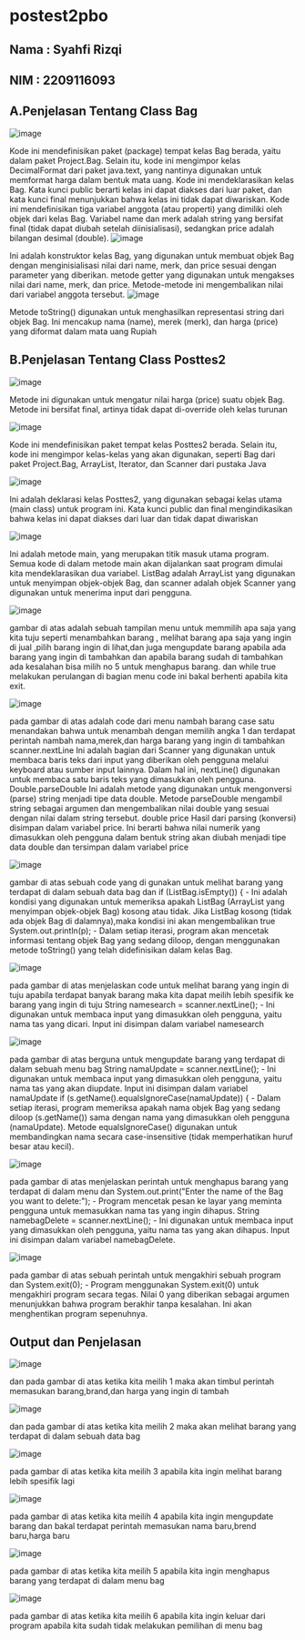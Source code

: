 # postest2pbo
## Nama : Syahfi Rizqi
## NIM  : 2209116093

## A.Penjelasan Tentang Class Bag
![image](https://github.com/SyahfiRizqi05/postest2pbo/assets/127517301/fab6203c-c174-4054-b05f-41352d23da93)


Kode ini mendefinisikan paket (package) tempat kelas Bag berada, yaitu dalam paket Project.Bag.
Selain itu, kode ini mengimpor kelas DecimalFormat dari paket java.text, yang nantinya digunakan untuk memformat harga dalam bentuk mata uang.
Kode ini mendeklarasikan kelas Bag. Kata kunci public berarti kelas ini dapat diakses dari luar paket, dan kata kunci final menunjukkan bahwa kelas ini tidak dapat diwariskan.
Kode ini mendefinisikan tiga variabel anggota (atau properti) yang dimiliki oleh objek dari kelas Bag. Variabel name dan merk adalah string yang bersifat final (tidak dapat diubah setelah diinisialisasi),
sedangkan price adalah bilangan desimal (double).
![image](https://github.com/SyahfiRizqi05/postest2pbo/assets/127517301/44e111fd-78d1-4de8-9b44-f479a07d5b8c)


Ini adalah konstruktor kelas Bag, yang digunakan untuk membuat objek Bag dengan menginisialisasi nilai dari name, merk, dan price sesuai dengan parameter yang diberikan.
metode getter yang digunakan untuk mengakses nilai dari name, merk, dan price. Metode-metode ini mengembalikan nilai dari variabel anggota tersebut.
![image](https://github.com/SyahfiRizqi05/postest2pbo/assets/127517301/17ca2ade-53be-4285-9189-4fe5f14d2aae)

Metode toString() digunakan untuk menghasilkan representasi string dari objek Bag. Ini mencakup nama (name), merek (merk), dan harga (price) yang diformat dalam mata uang Rupiah

## B.Penjelasan Tentang Class Posttes2
![image](https://github.com/SyahfiRizqi05/postest2pbo/assets/127517301/ab963f0a-ed5f-40f6-a7c3-422f8a52d54c)

Metode ini digunakan untuk mengatur nilai harga (price) suatu objek Bag. Metode ini bersifat final, artinya tidak dapat di-override oleh kelas turunan


![image](https://github.com/SyahfiRizqi05/postest2pbo/assets/127517301/5048805d-e151-4143-863b-97ecb586d580)

Kode ini mendefinisikan paket tempat kelas Posttes2 berada. Selain itu, kode ini mengimpor kelas-kelas yang akan digunakan, seperti Bag dari paket Project.Bag, ArrayList, Iterator, dan Scanner dari pustaka Java

![image](https://github.com/SyahfiRizqi05/postest2pbo/assets/127517301/8b561871-768a-44fb-bca1-2866c7fb23ad)

Ini adalah deklarasi kelas Posttes2, yang digunakan sebagai kelas utama (main class) untuk program ini. 
Kata kunci public dan final mengindikasikan bahwa kelas ini dapat diakses dari luar dan tidak dapat diwariskan

![image](https://github.com/SyahfiRizqi05/postest2pbo/assets/127517301/658556b8-1f50-43c0-9362-1a994bfdf661)

Ini adalah metode main, yang merupakan titik masuk utama program. Semua kode di dalam metode main akan dijalankan saat program dimulai
kita mendeklarasikan dua variabel. ListBag adalah ArrayList yang digunakan untuk menyimpan objek-objek Bag, dan scanner adalah objek Scanner yang digunakan untuk menerima input dari pengguna.

![image](https://github.com/SyahfiRizqi05/postest2pbo/assets/127517301/c5dd554a-14db-4ba2-8921-c6f999f96977)

gambar di atas adalah sebuah tampilan menu untuk memmilih apa saja yang kita tuju seperti menambahkan barang , melihat barang apa saja yang ingin di jual ,pilih barang ingin di lihat,dan juga mengupdate barang 
apabila ada barang yang ingin di tambahkan dan apabila barang sudah di tambahkan ada kesalahan bisa milih no 5 untuk menghapus barang. dan while true melakukan perulangan di bagian menu code ini bakal berhenti 
apabila kita exit.

![image](https://github.com/SyahfiRizqi05/postest2pbo/assets/127517301/1005bb7a-5959-4bc0-9b82-2ced22a9b694)

pada gambar di atas adalah code dari menu nambah barang case satu menandakan bahwa untuk menambah
dengan memilih angka 1 dan terdapat perintah nambah nama,merek,dan harga barang yang ingin di tambahkan
scanner.nextLine Ini adalah bagian dari Scanner yang digunakan untuk membaca baris teks dari input yang diberikan oleh pengguna melalui keyboard atau sumber input lainnya. Dalam hal ini, nextLine() digunakan untuk membaca satu baris teks yang dimasukkan oleh pengguna.
Double.parseDouble Ini adalah metode yang digunakan untuk mengonversi (parse) string menjadi tipe data double. Metode parseDouble mengambil string sebagai argumen dan mengembalikan nilai double yang sesuai dengan nilai dalam string tersebut.
double price Hasil dari parsing (konversi) disimpan dalam variabel price. Ini berarti bahwa nilai numerik yang dimasukkan oleh pengguna dalam bentuk string akan diubah menjadi tipe data double dan tersimpan dalam variabel price

![image](https://github.com/SyahfiRizqi05/postest2pbo/assets/127517301/d8b95722-def2-4cd3-a875-89cbc9f63786)

gambar di atas sebuah code yang di gunakan untuk melihat barang yang terdapat di dalam sebuah data bag dan
if (ListBag.isEmpty()) { - Ini adalah kondisi yang digunakan untuk memeriksa apakah ListBag (ArrayList yang menyimpan objek-objek Bag) kosong atau tidak. 
Jika ListBag kosong (tidak ada objek Bag di dalamnya),maka kondisi ini akan mengembalikan true System.out.println(p); - Dalam setiap iterasi, program akan mencetak informasi tentang objek Bag yang sedang diloop, 
dengan menggunakan metode toString() yang telah didefinisikan dalam kelas Bag.

![image](https://github.com/SyahfiRizqi05/postest2pbo/assets/127517301/149f0d51-7537-4d9f-b9be-295c75973ff7)

pada gambar di atas menjelaskan code untuk melihat barang yang ingin di tuju apabila terdapat banyak barang maka kita dapat meilih lebih spesifik ke barang yang ingin
di tuju String namesearch = scanner.nextLine(); - Ini digunakan untuk membaca input yang dimasukkan oleh pengguna, yaitu nama tas yang dicari. Input ini disimpan dalam variabel namesearch

![image](https://github.com/SyahfiRizqi05/postest2pbo/assets/127517301/41951592-7fd1-47d3-bff0-87e8a6facf7a)

pada gambar di atas berguna untuk mengupdate barang yang terdapat di dalam sebuah menu bag 
String namaUpdate = scanner.nextLine(); - Ini digunakan untuk membaca input yang dimasukkan oleh pengguna, yaitu nama tas yang akan diupdate. Input ini disimpan dalam variabel namaUpdate 
if (s.getName().equalsIgnoreCase(namaUpdate)) { - Dalam setiap iterasi, program memeriksa apakah nama objek Bag yang sedang diloop (s.getName()) sama dengan nama yang dimasukkan oleh pengguna (namaUpdate). Metode equalsIgnoreCase() digunakan untuk membandingkan nama secara case-insensitive (tidak memperhatikan huruf besar atau kecil).

![image](https://github.com/SyahfiRizqi05/postest2pbo/assets/127517301/8f6facac-f2b5-41d0-81b3-c8df5ac20492)


pada gambar di atas menjelaskan perintah untuk menghapus barang yang terdapat di dalam menu dan
System.out.print("Enter the name of the Bag you want to delete:"); - Program mencetak pesan ke layar yang meminta pengguna untuk memasukkan nama tas yang ingin dihapus.
String namebagDelete = scanner.nextLine(); - Ini digunakan untuk membaca input yang dimasukkan oleh pengguna, yaitu nama tas yang akan dihapus. Input ini disimpan dalam variabel namebagDelete.

![image](https://github.com/SyahfiRizqi05/postest2pbo/assets/127517301/da01e587-9c0d-44b3-8124-72d7fce0911e)

pada gambar di atas sebuah perintah untuk mengakhiri sebuah program dan 
System.exit(0); - Program menggunakan System.exit(0) untuk mengakhiri program secara tegas. Nilai 0 yang diberikan sebagai argumen menunjukkan bahwa program berakhir tanpa kesalahan. Ini akan menghentikan program sepenuhnya.

## Output dan Penjelasan
![image](https://github.com/SyahfiRizqi05/postest2pbo/assets/127517301/9927d957-7308-4f11-b417-76548deef168)

dan pada gambar di atas ketika kita meilih 1 maka akan timbul perintah memasukan barang,brand,dan harga yang ingin di tambah

![image](https://github.com/SyahfiRizqi05/postest2pbo/assets/127517301/262979cf-78e8-4352-a7e5-a47e213611ff)

dan pada gambar di atas ketika kita meilih 2 maka akan melihat barang yang terdapat di dalam sebuah data bag

![image](https://github.com/SyahfiRizqi05/postest2pbo/assets/127517301/a2539162-ce8e-4d7f-8136-56a3e1675ef7)

pada gambar di atas ketika kita meilih 3 apabila kita ingin melihat barang lebih spesifik lagi

![image](https://github.com/SyahfiRizqi05/postest2pbo/assets/127517301/2ad82a6b-d9e2-4813-9714-a8eda2e6bb39)

pada gambar di atas ketika kita meilih 4 apabila kita ingin mengupdate barang dan bakal terdapat perintah memasukan nama baru,brend baru,harga baru

![image](https://github.com/SyahfiRizqi05/postest2pbo/assets/127517301/30fcd607-fb09-4b91-9f5a-1af1cd547c85)

pada gambar di atas ketika kita meilih 5 apabila kita ingin menghapus barang yang terdapat di dalam menu bag

![image](https://github.com/SyahfiRizqi05/postest2pbo/assets/127517301/1f68e110-5e1f-44a7-8a39-d6369394c2a5)

pada gambar di atas ketika kita meilih 6 apabila kita ingin keluar dari program apabila kita sudah tidak melakukan pemilihan di menu bag
